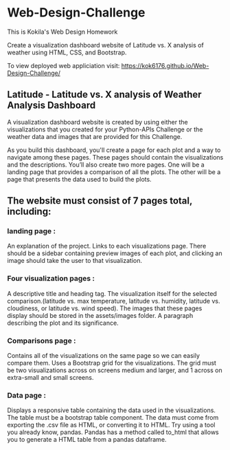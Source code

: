 # Web-Design-Challenge
This is Kokila's Web Design Homework

Create a visualization dashboard website of Latitude vs. X analysis of weather using HTML, CSS, and Bootstrap.

To view deployed web appliciation visit: https://kok6176.github.io/Web-Design-Challenge/

## Latitude - Latitude vs. X analysis of Weather Analysis Dashboard
A visualization dashboard website is created by using either the visualizations that you created for your Python-APIs Challenge or the weather data and images that are provided for this Challenge.

As you build this dashboard, you'll create a page for each plot and a way to navigate among these pages. These pages should contain the visualizations and the descriptions. You’ll also create two more pages. One will be a landing page that provides a comparison of all the plots. The other will be a page that presents the data used to build the plots.

## The website must consist of 7 pages total, including:
### landing page :
An explanation of the project.
Links to each visualizations page. There should be a sidebar containing preview images of each plot, and clicking an image should take the user to that visualization.
### Four visualization pages :
A descriptive title and heading tag.
The visualization itself for the selected comparison.(latitude vs. max temperature, latitude vs. humidity, latitude vs. cloudiness, or latitude vs. wind speed). The images that these pages display should be stored in the assets/images folder.
A paragraph describing the plot and its significance.
### Comparisons page :
Contains all of the visualizations on the same page so we can easily compare them.
Uses a Bootstrap grid for the visualizations.
The grid must be two visualizations across on screens medium and larger, and 1 across on extra-small and small screens.
### Data page :
Displays a responsive table containing the data used in the visualizations.
The table must be a bootstrap table component.
The data must come from exporting the .csv file as HTML, or converting it to HTML. Try using a tool you already know, pandas. Pandas has a method called to_html that allows you to generate a HTML table from a pandas dataframe. 

